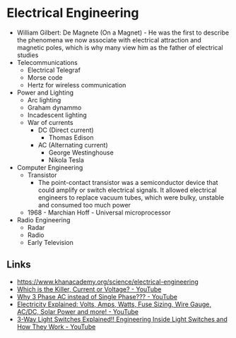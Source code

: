 # Electrical Engineering

- William Gilbert: De Magnete (On a Magnet) - He was the first to describe the phenomena we now associate with electrical attraction and magnetic poles, which is why many view him as the father of electrical studies
- Telecommunications
  - Electrical Telegraf
  - Morse code
  - Hertz for wireless communication
- Power and Lighting
  - Arc lighting
  - Graham dynammo
  - Incadescent lighting
  - War of currents
    - DC (Direct current)
      - Thomas Edison
    - AC (Alternating current)
      - George Westinghouse
      - Nikola Tesla
- Computer Engineering
  - Transistor
    - The point-contact transistor was a semiconductor device that could amplify or switch electrical signals. It allowed electrical engineers to replace vacuum tubes, which were bulky, unstable and consumed too much power
  - 1968 - Marchian Hoff - Universal microprocessor
- Radio Engineering
  - Radar
  - Radio
  - Early Television

## Links

- <https://www.khanacademy.org/science/electrical-engineering>
- [Which is the Killer, Current or Voltage? - YouTube](https://www.youtube.com/watch?v=XDf2nhfxVzg)
- [Why 3 Phase AC instead of Single Phase??? - YouTube](https://www.youtube.com/watch?v=quABfe4Ev3s)
- [Electricity Explained: Volts, Amps, Watts, Fuse Sizing, Wire Gauge, AC/DC, Solar Power and more! - YouTube](https://www.youtube.com/watch?v=cX4s-bxn4fs)
- [3-Way Light Switches Explained!! Engineering Inside Light Switches and How They Work - YouTube](https://www.youtube.com/watch?v=bHXJnY7h6gw)
